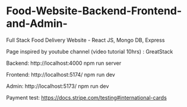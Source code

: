 # Food-Website-Backend-Frontend-and-Admin-
Full Stack Food Delivery Website - React JS, Mongo DB, Express

Page inspired by youtube channel (video tutorial 10hrs) : GreatStack

Backend: http://localhost:4000
npm run server


Frontend:  http://localhost:5174/
npm run dev


Admin:   http://localhost:5173/
npm run dev

Payment test: https://docs.stripe.com/testing#international-cards


